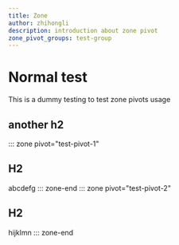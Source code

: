 ```yaml
---
title: Zone
author: zhihongli
description: introduction about zone pivot
zone_pivot_groups: test-group
---
```

# Normal test

This is a dummy testing to test zone pivots usage

## another h2

::: zone pivot="test-pivot-1"
## H2
abcdefg
::: zone-end
::: zone pivot="test-pivot-2"
## H2
hijklmn
::: zone-end
